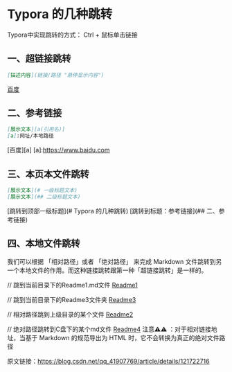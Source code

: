 # Typora 的几种跳转

Typora中实现跳转的方式：	Ctrl + 鼠标单击链接

## 一、超链接跳转
```markdown
[描述内容](链接/路径 "悬停显示内容")
```

[百度](https://www.baidu.com/ "跳转到百度网页")

## 二、参考链接
```markdown
[展示文本][a(引用名)]
[a]:网址/本地路径
```
[百度][a]
[a]:https://www.baidu.com

## 三、本页本文件跳转

```markdown
[展示文本](# 一级标题文本)
[展示文本](## 二级标题文本)
```

[跳转到顶部一级标题](# Typora 的几种跳转)
[跳转到标题：参考链接](## 二、参考链接)

## 四、本地文件跳转

我们可以根据 「相对路径」或者 「绝对路径」 来完成 Markdown 文件跳转到另一个本地文件的作用。而这种链接跳转跟第一种「超链接跳转」是一样的。

// 跳到当前目录下的Readme1.md文件
[Readme1](Readme1.md)

// 跳到当前目录下的Readme3文件夹
[Readme3](Readme3)

// 相对路径跳到上级目录的某个文件
[Readme2](../Docs/Readme2.markdown)

// 绝对路径跳转到C盘下的某个md文件
[Readme4](C:/Develop/Docs/Readme1.md)
注意⚠️⚠️ ：对于相对链接地址，当基于 Markdown 的规范导出为 HTML 时，它不会转换为真正的绝对文件路径



原文链接：https://blog.csdn.net/qq_41907769/article/details/121722716
